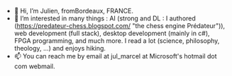 - 👋 Hi, I’m Julien, fromBordeaux, FRANCE.
- 👀 I’m interested in many things : AI (strong and DL : I authored (https://predateur-chess.blogspot.com/ "the chess engine Prédateur")), web development (full stack), desktop development (mainly in c#), FPGA programming, and much more. I read a lot (science, philosophy, theology, ...) and enjoys hiking.
- 📫 You can reach me by email at jul_marcel at Microsoft's hotmail dot com webmail.
